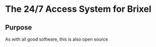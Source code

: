 # The 24/7 Access System for Brixel

## Purpose

As with all good software, this is also open source
